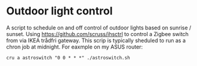 # Outdoor light control

A script to schedule on and off control of outdoor lights based on sunrise / sunset. Using https://github.com/scruss/ihsctrl to control a
Zigbee switch from via IKEA trådfri gateway. This scrip is typically sheduled to run as a chron job at midnight. For eaxmple on my ASUS router:

<code>cru a astroswitch "0 0 \* \* \*" ./astroswitch.sh</code>

